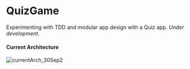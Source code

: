 # QuizGame
Experimenting with TDD and modular app design with a Quiz app.
 _Under development._


#### Current Architecture

![currentArch_30Sep2](https://github.com/altunog/QuizGame/assets/53496232/4947125f-9c3d-402a-b60f-ca8cd86eb2b3)

